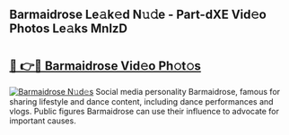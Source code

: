 ## Barmaidrose Le𝚊k𝚎d N𝚞𝚍e - Part-dXE Vid𝚎o Photos Le𝚊ks MnlzD

# <h2><a href="http://fbfcmzx.evod.top/?m=Barmaidrose">🔗 👉🔴 Barmaidrose Vid𝚎o Ph𝚘t𝚘s</a></h2>

[![Barmaidrose N𝚞d𝚎s](https://i.imgur.com/8V9OHl7.gif)](http://fbfcmzx.evod.top/?m=Barmaidrose)
Social media personality Barmaidrose, famous for sharing lifestyle and dance content, including dance performances and vlogs. Public figures Barmaidrose can use their influence to advocate for important causes. 
